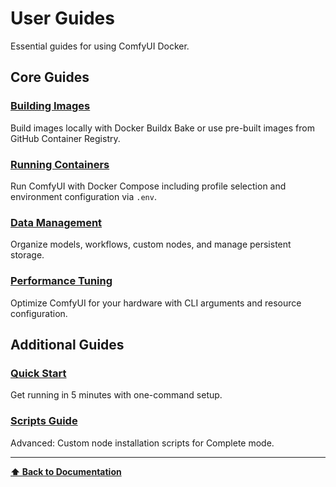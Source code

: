# User Guides

Essential guides for using ComfyUI Docker.

## Core Guides

### [Building Images](building.md)
Build images locally with Docker Buildx Bake or use pre-built images from GitHub Container Registry.

### [Running Containers](running.md)
Run ComfyUI with Docker Compose including profile selection and environment configuration via `.env`.

### [Data Management](data.md)
Organize models, workflows, custom nodes, and manage persistent storage.

### [Performance Tuning](performance.md)
Optimize ComfyUI for your hardware with CLI arguments and resource configuration.

## Additional Guides

### [Quick Start](quick-start.md)
Get running in 5 minutes with one-command setup.

### [Scripts Guide](scripts.md)
Advanced: Custom node installation scripts for Complete mode.

---

**[⬆ Back to Documentation](../index.md)** 